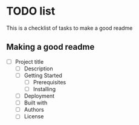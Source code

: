 # TODO list

This is a checklist of tasks to make a good readme

## Making a good readme 
- [ ] Project title
  - [ ] Description
  - [ ] Getting Started
    - [ ] Prerequisites
    - [ ] Installing
  - [ ] Deployment
  - [ ] Built with
  - [ ] Authors
  - [ ] License 